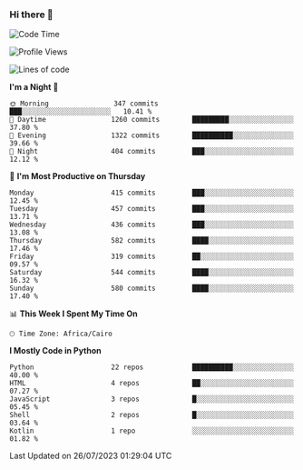 ### Hi there 👋

<!--
**AMR-KELEG/AMR-KELEG** is a ✨ _special_ ✨ repository because its `README.md` (this file) appears on your GitHub profile.

Here are some ideas to get you started:

- 🔭 I’m currently working on ...
- 🌱 I’m currently learning ...
- 👯 I’m looking to collaborate on ...
- 🤔 I’m looking for help with ...
- 💬 Ask me about ...
- 📫 How to reach me: ...
- 😄 Pronouns: ...
- ⚡ Fun fact: ...
-->

<!--START_SECTION:waka-->
![Code Time](http://img.shields.io/badge/Code%20Time-0%20secs-blue)

![Profile Views](http://img.shields.io/badge/Profile%20Views-0-blue)

![Lines of code](https://img.shields.io/badge/From%20Hello%20World%20I%27ve%20Written-20.6%20million%20lines%20of%20code-blue)

**I'm a Night 🦉** 

```text
🌞 Morning                347 commits         ███░░░░░░░░░░░░░░░░░░░░░░   10.41 % 
🌆 Daytime                1260 commits        █████████░░░░░░░░░░░░░░░░   37.80 % 
🌃 Evening                1322 commits        ██████████░░░░░░░░░░░░░░░   39.66 % 
🌙 Night                  404 commits         ███░░░░░░░░░░░░░░░░░░░░░░   12.12 % 
```
📅 **I'm Most Productive on Thursday** 

```text
Monday                   415 commits         ███░░░░░░░░░░░░░░░░░░░░░░   12.45 % 
Tuesday                  457 commits         ███░░░░░░░░░░░░░░░░░░░░░░   13.71 % 
Wednesday                436 commits         ███░░░░░░░░░░░░░░░░░░░░░░   13.08 % 
Thursday                 582 commits         ████░░░░░░░░░░░░░░░░░░░░░   17.46 % 
Friday                   319 commits         ██░░░░░░░░░░░░░░░░░░░░░░░   09.57 % 
Saturday                 544 commits         ████░░░░░░░░░░░░░░░░░░░░░   16.32 % 
Sunday                   580 commits         ████░░░░░░░░░░░░░░░░░░░░░   17.40 % 
```


📊 **This Week I Spent My Time On** 

```text
🕑︎ Time Zone: Africa/Cairo
```

**I Mostly Code in Python** 

```text
Python                   22 repos            ██████████░░░░░░░░░░░░░░░   40.00 % 
HTML                     4 repos             ██░░░░░░░░░░░░░░░░░░░░░░░   07.27 % 
JavaScript               3 repos             █░░░░░░░░░░░░░░░░░░░░░░░░   05.45 % 
Shell                    2 repos             █░░░░░░░░░░░░░░░░░░░░░░░░   03.64 % 
Kotlin                   1 repo              ░░░░░░░░░░░░░░░░░░░░░░░░░   01.82 % 
```




 Last Updated on 26/07/2023 01:29:04 UTC
<!--END_SECTION:waka-->
